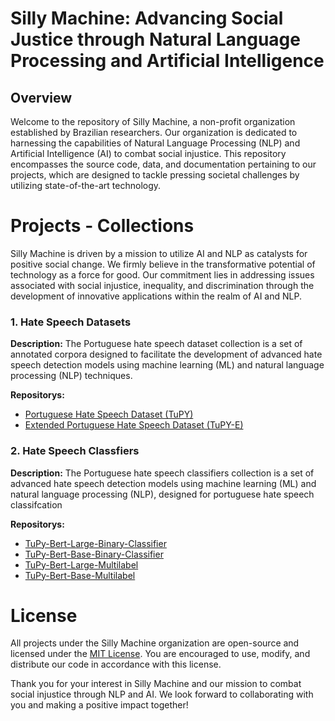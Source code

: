 # Silly Machine: Advancing Social Justice through Natural Language Processing and Artificial Intelligence

## Overview
Welcome to the repository of Silly Machine, a non-profit organization established by Brazilian researchers. Our organization is dedicated to harnessing the capabilities of Natural Language Processing (NLP) and Artificial Intelligence (AI) to combat social injustice. This repository encompasses the source code, data, and documentation pertaining to our projects, which are designed to tackle pressing societal challenges by utilizing state-of-the-art technology.

# Projects - Collections 
Silly Machine is driven by a mission to utilize AI and NLP as catalysts for positive social change. We firmly believe in the transformative potential of technology as a force for good. Our commitment lies in addressing issues associated with social injustice, inequality, and discrimination through the development of innovative applications within the realm of AI and NLP.

### 1. Hate Speech Datasets

**Description:** The Portuguese hate speech dataset collection is a set of annotated corpora designed to facilitate the development of advanced hate speech detection models using machine learning (ML) and natural language processing (NLP) techniques.

**Repositorys:**
- [Portuguese Hate Speech Dataset (TuPY)](https://huggingface.co/datasets/Silly-Machine/TuPy-Dataset)
- [Extended Portuguese Hate Speech Dataset (TuPY-E)](https://huggingface.co/datasets/Silly-Machine/TuPyE-Dataset)

### 2. Hate Speech Classfiers

**Description:** The Portuguese hate speech classifiers collection is a set of advanced hate speech detection models using machine learning (ML) and natural language processing (NLP), designed for portuguese hate speech classifcation

**Repositorys:**
- [TuPy-Bert-Large-Binary-Classifier](https://huggingface.co/Silly-Machine/TuPy-Bert-Large-Binary-Classifier)  
- [TuPy-Bert-Base-Binary-Classifier](https://huggingface.co/Silly-Machine/TuPy-Bert-Base-Binary-Classifier)
- [TuPy-Bert-Large-Multilabel](https://huggingface.co/Silly-Machine/TuPy-Bert-Large-Multilabel)
- [TuPy-Bert-Base-Multilabel](https://huggingface.co/Silly-Machine/TuPy-Bert-Base-Multilabel)

# License

All projects under the Silly Machine organization are open-source and licensed under the [MIT License](LICENSE). You are encouraged to use, modify, and distribute our code in accordance with this license.

Thank you for your interest in Silly Machine and our mission to combat social injustice through NLP and AI. We look forward to collaborating with you and making a positive impact together!

